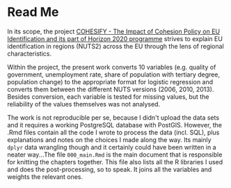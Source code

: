 # Read Me

In its scope, the project [COHESIFY - The Impact of Cohesion Policy on EU Identification and its part of Horizon 2020 programme](http://www.cohesify.eu/) strives to explain EU identification in regions (NUTS2) across the EU through the lens of regional characteristics.

Within the project, the present work converts 10 variables (e.g. quality of government, unemployment rate, share of population with tertiary degree, population change) to the appropriate format for logistic regression and converts them between the different NUTS versions (2006, 2010, 2013). Besides conversion, each variable is tested for missing values, but the reliability of the values themselves was not analysed.

The work is not reproducible per se, because I didn't upload the data sets and it requires a working PostgreSQL database with PostGIS. However, the .Rmd files contain all the code I wrote to process the data (incl. SQL), plus explanations and notes on the choices I made along the way. Its mainly `dplyr` data wrangling though and it certainly could have been written in a neater way...The file `000_main.Rmd` is the main document that is responsible for knitting the chapters together. This file also lists all the R libraries I used and does the post-processing, so to speak. It joins all the variables and weights the relevant ones.
